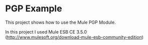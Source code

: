 PGP Example
===========

This project shows how to use the Mule PGP Module.

In this project I used Mule ESB CE 3.5.0 
(http://www.mulesoft.org/download-mule-esb-community-edition)

